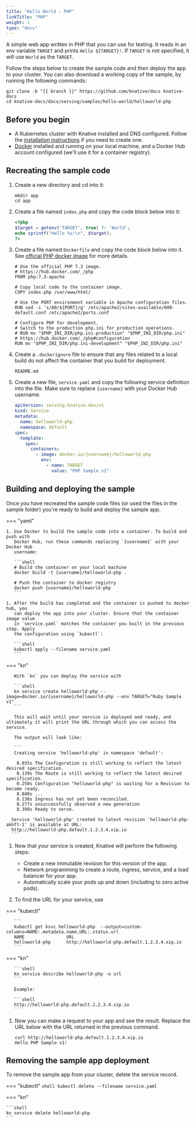 ```yaml
---
title: "Hello World - PHP"
linkTitle: "PHP"
weight: 1
type: "docs"
---
```


A simple web app written in PHP that you can use for testing. It reads in an env
variable `TARGET` and prints `Hello ${TARGET}!`. If `TARGET` is not specified,
it will use `World` as the `TARGET`.

Follow the steps below to create the sample code and then deploy the app to your
cluster. You can also download a working copy of the sample, by running the
following commands:

```shell
git clone -b "{{ branch }}" https://github.com/knative/docs knative-docs
cd knative-docs/docs/serving/samples/hello-world/helloworld-php
```

## Before you begin

- A Kubernetes cluster with Knative installed and DNS configured. Follow the
  [installation instructions](../../../../install/README.md) if you need to
  create one.
- [Docker](https://www.docker.com) installed and running on your local machine,
  and a Docker Hub account configured (we'll use it for a container registry).

## Recreating the sample code

1. Create a new directory and cd into it:

   ```shell
   mkdir app
   cd app
   ```

1. Create a file named `index.php` and copy the code block below into it:

   ```php
   <?php
   $target = getenv('TARGET', true) ?: 'World';
   echo sprintf("Hello %s!\n", $target);
   ?>
   ```

1. Create a file named `Dockerfile` and copy the code block below into it. See
   [official PHP docker image](https://hub.docker.com/_/php/) for more details.

   ```docker
   # Use the official PHP 7.3 image.
   # https://hub.docker.com/_/php
   FROM php:7.3-apache

   # Copy local code to the container image.
   COPY index.php /var/www/html/

   # Use the PORT environment variable in Apache configuration files.
   RUN sed -i 's/80/${PORT}/g' /etc/apache2/sites-available/000-default.conf /etc/apache2/ports.conf

   # Configure PHP for development.
   # Switch to the production php.ini for production operations.
   # RUN mv "$PHP_INI_DIR/php.ini-production" "$PHP_INI_DIR/php.ini"
   # https://hub.docker.com/_/php#configuration
   RUN mv "$PHP_INI_DIR/php.ini-development" "$PHP_INI_DIR/php.ini"
   ```

1. Create a `.dockerignore` file to ensure that any files related to a local
   build do not affect the container that you build for deployment.

   ```ignore
   README.md
   ```

1. Create a new file, `service.yaml` and copy the following service definition
   into the file. Make sure to replace `{username}` with your Docker Hub
   username.

   ```yaml
   apiVersion: serving.knative.dev/v1
   kind: Service
   metadata:
     name: helloworld-php
     namespace: default
   spec:
     template:
       spec:
         containers:
           - image: docker.io/{username}/helloworld-php
             env:
               - name: TARGET
                 value: "PHP Sample v1"
   ```

## Building and deploying the sample

Once you have recreated the sample code files (or used the files in the sample
folder) you're ready to build and deploy the sample app.


=== "yaml"

    1. Use Docker to build the sample code into a container. To build and push with
       Docker Hub, run these commands replacing `{username}` with your Docker Hub
       username:

       ```shell
       # Build the container on your local machine
       docker build -t {username}/helloworld-php .

       # Push the container to docker registry
       docker push {username}/helloworld-php
       ```

    1. After the build has completed and the container is pushed to docker hub, you
       can deploy the app into your cluster. Ensure that the container image value
       in `service.yaml` matches the container you built in the previous step. Apply
       the configuration using `kubectl`:

       ```shell
       kubectl apply --filename service.yaml
       ```


=== "kn"

       With `kn` you can deploy the service with

       ```shell
       kn service create helloworld-php --image=docker.io/{username}/helloworld-php --env TARGET="Ruby Sample v1"
       ```

       This will wait until your service is deployed and ready, and ultimately it will print the URL through which you can access the service.

       The output will look like:

       ```
       Creating service 'helloworld-php' in namespace 'default':

        0.035s The Configuration is still working to reflect the latest desired specification.
        0.139s The Route is still working to reflect the latest desired specification.
        0.250s Configuration "helloworld-php" is waiting for a Revision to become ready.
        8.040s ...
        8.136s Ingress has not yet been reconciled.
        8.277s unsuccessfully observed a new generation
        8.398s Ready to serve.

      Service 'helloworld-php' created to latest revision 'helloworld-php-akhft-1' is available at URL:
      http://helloworld-php.default.1.2.3.4.xip.io
      ```





1. Now that your service is created, Knative will perform the following steps:

   - Create a new immutable revision for this version of the app.
   - Network programming to create a route, ingress, service, and a load balancer
     for your app.
   - Automatically scale your pods up and down (including to zero active pods).

1. To find the URL for your service, use


=== "kubectl"

       ```
       kubectl get ksvc helloworld-php  --output=custom-columns=NAME:.metadata.name,URL:.status.url
       NAME                URL
       helloworld-php      http://helloworld-php.default.1.2.3.4.xip.io
       ```


=== "kn"

       ```shell
       kn service describe helloworld-php -o url
       ```

       Example:

       ```shell
       http://helloworld-php.default.1.2.3.4.xip.io
       ```




1. Now you can make a request to your app and see the result. Replace
   the URL below with the URL returned in the previous command.

   ```shell
   curl http://helloworld-php.default.1.2.3.4.xip.io
   Hello PHP Sample v1!
   ```

## Removing the sample app deployment

To remove the sample app from your cluster, delete the service record.


=== "kubectl"
    ```shell
    kubectl delete --filename service.yaml
    ```

=== "kn"

    ```shell
    kn service delete helloworld-php
    ```




